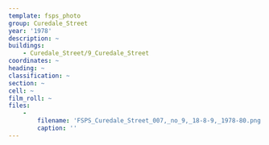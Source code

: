 ```yaml
---
template: fsps_photo
group: Curedale_Street
year: '1978'
description: ~
buildings:
    - Curedale_Street/9_Curedale_Street
coordinates: ~
heading: ~
classification: ~
section: ~
cell: ~
film_roll: ~
files:
    -
        filename: 'FSPS_Curedale_Street_007,_no_9,_18-8-9,_1978-80.png'
        caption: ''
---
```

